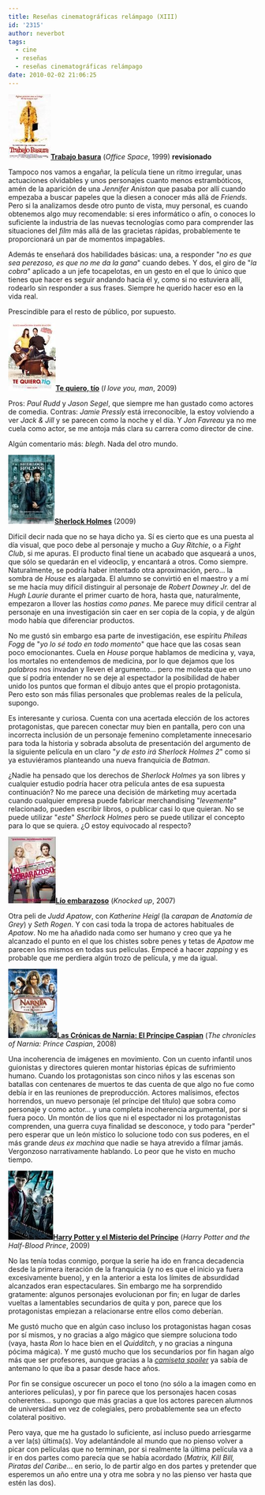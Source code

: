 ```yaml
---
title: Reseñas cinematográficas relámpago (XIII)
id: '2315'
author: neverbot
tags:
  - cine
  - reseñas
  - reseñas cinematográficas relámpago
date: 2010-02-02 21:06:25
---
```


![201002021943.jpg](./resenas-cinematograficas-relampago-xiii/201002021943.jpg)**[Trabajo basura](http://www.imdb.com/title/tt0151804/)** (_Office Space_, 1999) **revisionado**

Tampoco nos vamos a engañar, la película tiene un ritmo irregular, unas actuaciones olvidables y unos personajes cuanto menos estrambóticos, amén de la aparición de una _Jennifer Aniston_ que pasaba por allí cuando empezaba a buscar papeles que la diesen a conocer más allá de _Friends_. Pero si la analizamos desde otro punto de vista, muy personal, es cuando obtenemos algo muy recomendable: si eres informático o afín, o conoces lo suficiente la industria de las nuevas tecnologías como para comprender las situaciones del _film_ más allá de las gracietas rápidas, probablemente te proporcionará un par de momentos impagables.

Además te enseñará dos habilidades básicas: una, a responder "_no es que sea perezoso, es que no me da la gana_" cuando debes. Y dos, el giro de "_la cobra_" aplicado a un jefe tocapelotas, en un gesto en el que lo único que tienes que hacer es seguir andando hacia él y, como si no estuviera allí, rodearlo sin responder a sus frases. Siempre he querido hacer eso en la vida real.

Prescindible para el resto de público, por supuesto.

**![201002021950.jpg](./resenas-cinematograficas-relampago-xiii/201002021950.jpg)[Te quiero, tío](http://www.imdb.com/title/tt1155056/)** (_I love you, man_, 2009)

Pros: _Paul Rudd_ y _Jason Segel_, que siempre me han gustado como actores de comedia. Contras: _Jamie Pressly_ está irreconocible, la estoy volviendo a ver _Jack & Jill_ y se parecen como la noche y el día. Y _Jon Favreau_ ya no me cuela como actor, se me antoja más clara su carrera como director de cine.

Algún comentario más: _blegh_. Nada del otro mundo.

**![201002021959.jpg](./resenas-cinematograficas-relampago-xiii/201002021959.jpg)[Sherlock Holmes](http://www.imdb.com/title/tt0988045/)** (2009)

Difícil decir nada que no se haya dicho ya. Sí es cierto que es una puesta al día visual, que poco debe al personaje y mucho a _Guy Ritchie_, o a _Fight Club_, si me apuras. El producto final tiene un acabado que asqueará a unos, que sólo se quedarán en el videoclip, y encantará a otros. Como siempre. Naturalmente, se podría haber intentado otra aproximación, pero... la sombra de _House_ es alargada. El alumno se convirtió en el maestro y a mí se me hacía muy difícil distinguir al personaje de _Robert Downey Jr._ del de _Hugh Laurie_ durante el primer cuarto de hora, hasta que, naturalmente, empezaron a llover las _hostias como panes_. Me parece muy difícil centrar al personaje en una investigación sin caer en ser copia de la copia, y de algún modo había que diferenciar productos.

No me gustó sin embargo esa parte de investigación, ese espíritu _Phileas Fogg_ de "_yo lo sé todo en todo momento_" que hace que las cosas sean poco emocionantes. Cuela en _House_ porque hablamos de medicina y, vaya, los mortales no entendemos de medicina, por lo que dejamos que los _palabros_ nos invadan y lleven el argumento... pero me molesta que en uno que sí podría entender no se deje al espectador la posibilidad de haber unido los puntos que forman el dibujo antes que el propio protagonista. Pero esto son más filias personales que problemas reales de la película, supongo.

Es interesante y curiosa. Cuenta con una acertada elección de los actores protagonistas, que parecen conectar muy bien en pantalla, pero con una incorrecta inclusión de un personaje femenino completamente innecesario para toda la historia y sobrada absoluta de presentación del argumento de la siguiente película en un claro "_y de esto irá Sherlock Holmes 2_" como si ya estuviéramos planteando una nueva franquicia de _Batman_.

¿Nadie ha pensado que los derechos de _Sherlock Holmes_ ya son libres y cualquier estudio podría hacer otra película antes de esa supuesta continuación? No me parece una decisión de márketing muy acertada cuando cualquier empresa puede fabricar merchandising "_levemente_" relacionado, pueden escribir libros, o publicar casi lo que quieran. No se puede utilizar "_este_" _Sherlock Holmes_ pero se puede utilizar el concepto para lo que se quiera. ¿O estoy equivocado al respecto?

**![201002022007.jpg](./resenas-cinematograficas-relampago-xiii/201002022007.jpg)[Lío embarazoso](http://www.imdb.com/title/tt0478311/)** (_Knocked up_, 2007)

Otra peli de _Judd Apatow_, con _Katherine Heigl_ (la _carapan_ de _Anatomía de Grey_) y _Seth Rogen_. Y con casi toda la tropa de actores habituales de _Apatow_. No me ha añadido nada como ser humano y creo que ya he alcanzado el punto en el que los chistes sobre penes y tetas de _Apatow_ me parecen los mismos en todas sus películas. Empecé a hacer _zapping_ y es probable que me perdiera algún trozo de película, y me da igual.

**![201002022050.jpg](./resenas-cinematograficas-relampago-xiii/201002022050.jpg)[Las Crónicas de Narnia: El Príncipe Caspian](http://www.imdb.com/title/tt0499448/)** (_The chronicles of Narnia: Prince Caspian_, 2008)

Una incoherencia de imágenes en movimiento. Con un cuento infantil unos guionistas y directores quieren montar historias épicas de sufrimiento humano. Cuando los protagonistas son cinco niños y las escenas son batallas con centenares de muertos te das cuenta de que algo no fue como debía ir en las reuniones de preproducción. Actores malísimos, efectos horrendos, un nuevo personaje (el príncipe del título) que sobra como personaje y como actor... y una completa incoherencia argumental, por si fuera poco. Un montón de líos que ni el espectador ni los protagonistas comprenden, una guerra cuya finalidad se desconoce, y todo para "perder" pero esperar que un león místico lo solucione todo con sus poderes, en el más grande _deus ex machina_ que nadie se haya atrevido a filmar jamás. Vergonzoso narrativamente hablando. Lo peor que he visto en mucho tiempo.

**![201002022110.jpg](./resenas-cinematograficas-relampago-xiii/201002022110.jpg)[Harry Potter y el Misterio del Príncipe](http://www.imdb.com/title/tt0417741/)** (_Harry Potter and the Half-Blood Prince_, 2009)

No las tenía todas conmigo, porque la serie ha ido en franca decadencia desde la primera iteración de la franquicia (y no es que el inicio ya fuera excesivamente bueno), y en la anterior a esta los límites de absurdidad alcanzados eran espectaculares. Sin embargo me ha sorprendido gratamente: algunos personajes evolucionan por fin; en lugar de darles vueltas a lamentables secundarios de quita y pon, parece que los protagonistas empiezan a relacionarse entre ellos como deberían.

Me gustó mucho que en algún caso incluso los protagonistas hagan cosas por sí mismos, y no gracias a algo mágico que siempre soluciona todo (vaya, hasta _Ron_ lo hace bien en el _Quidditch_, y no gracias a ninguna pócima mágica). Y me gustó mucho que los secundarios por fin hagan algo más que ser profesores, aunque gracias a la [_camiseta spoiler_](http://www.threadless.com/product/844/Spoilt) ya sabía de antemano lo que iba a pasar desde hace años.

Por fin se consigue oscurecer un poco el tono (no sólo a la imagen como en anteriores películas), y por fin parece que los personajes hacen cosas coherentes... supongo que más gracias a que los actores parecen alumnos de universidad en vez de colegiales, pero probablemente sea un efecto colateral positivo.

Pero vaya, que me ha gustado lo suficiente, así incluso puedo arriesgarme a ver la(s) última(s). Voy adelantándole al mundo que no pienso volver a picar con películas que no terminan, por si realmente la última película va a ir en dos partes como parecía que se había acordado (_Matrix, Kill Bill, Piratas del Caribe_... en serio, lo de partir algo en dos partes y pretender que esperemos un año entre una y otra me sobra y no las pienso ver hasta que estén las dos).
